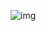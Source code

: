 ![img](https://github.com/zekariyasamdu/rate-movies/tree/8d7f951fa1fa5e4fe7ecbcbda280a28685739deb/Pictures)
